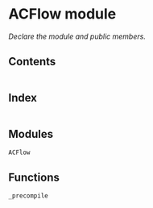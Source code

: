 # ACFlow module

*Declare the module and public members.*

## Contents

```@contents
```

## Index

```@index
```

## Modules

```@docs
ACFlow
```

## Functions

```@docs
_precompile
```
